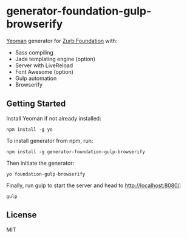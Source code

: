 # generator-foundation-gulp-browserify

[Yeoman](http://yeoman.io) generator for [Zurb Foundation](http://foundation.zurb.com/) with:

* Sass compiling
* Jade templating engine (option)
* Server with LiveReload
* Font Awesome (option)
* Gulp automation
* Browserify

## Getting Started

Install Yeoman if not already installed:
```
npm install -g yo
```

To install generator from npm, run:
```
npm install -g generator-foundation-gulp-browserify
```

Then initiate the generator:
```
yo foundation-gulp-browserify
```

Finally, run gulp to start the server and head to [http://localhost:8080/](http://localhost:8080/):
```
gulp
```

## License

MIT
